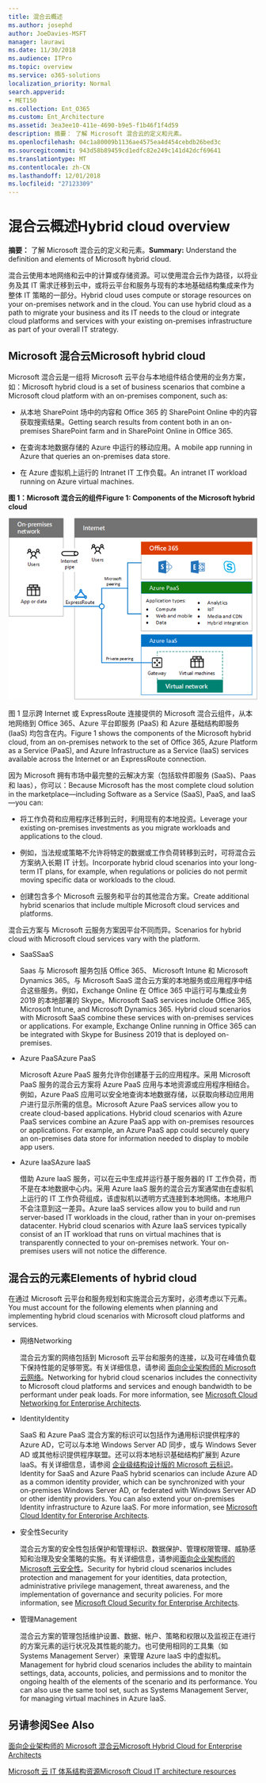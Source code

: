 ```yaml
---
title: 混合云概述
ms.author: josephd
author: JoeDavies-MSFT
manager: laurawi
ms.date: 11/30/2018
ms.audience: ITPro
ms.topic: overview
ms.service: o365-solutions
localization_priority: Normal
search.appverid:
- MET150
ms.collection: Ent_O365
ms.custom: Ent_Architecture
ms.assetid: 3ea3ee10-411e-4690-b9e5-f1b46f1f4d59
description: 摘要： 了解 Microsoft 混合云的定义和元素。
ms.openlocfilehash: 04c1a80009b1136ae4575ea4d454cebdb26bed3c
ms.sourcegitcommit: 943d58b89459cd1edfc82e249c141d42dcf69641
ms.translationtype: MT
ms.contentlocale: zh-CN
ms.lasthandoff: 12/01/2018
ms.locfileid: "27123309"
---
```

# <a name="hybrid-cloud-overview"></a><span data-ttu-id="b0ab3-103">混合云概述</span><span class="sxs-lookup"><span data-stu-id="b0ab3-103">Hybrid cloud overview</span></span>

 <span data-ttu-id="b0ab3-104">**摘要：** 了解 Microsoft 混合云的定义和元素。</span><span class="sxs-lookup"><span data-stu-id="b0ab3-104">**Summary:** Understand the definition and elements of Microsoft hybrid cloud.</span></span>
  
<span data-ttu-id="b0ab3-p101">混合云使用本地网络和云中的计算或存储资源。可以使用混合云作为路径，以将业务及其 IT 需求迁移到云中，或将云平台和服务与现有的本地基础结构集成来作为整体 IT 策略的一部分。</span><span class="sxs-lookup"><span data-stu-id="b0ab3-p101">Hybrid cloud uses compute or storage resources on your on-premises network and in the cloud. You can use hybrid cloud as a path to migrate your business and its IT needs to the cloud or integrate cloud platforms and services with your existing on-premises infrastructure as part of your overall IT strategy.</span></span>
  
## <a name="microsoft-hybrid-cloud"></a><span data-ttu-id="b0ab3-107">Microsoft 混合云</span><span class="sxs-lookup"><span data-stu-id="b0ab3-107">Microsoft hybrid cloud</span></span>

<span data-ttu-id="b0ab3-108">Microsoft 混合云是一组将 Microsoft 云平台与本地组件结合使用的业务方案，如：</span><span class="sxs-lookup"><span data-stu-id="b0ab3-108">Microsoft hybrid cloud is a set of business scenarios that combine a Microsoft cloud platform with an on-premises component, such as:</span></span> 
  
- <span data-ttu-id="b0ab3-109">从本地 SharePoint 场中的内容和 Office 365 的 SharePoint Online 中的内容获取搜索结果。</span><span class="sxs-lookup"><span data-stu-id="b0ab3-109">Getting search results from content both in an on-premises SharePoint farm and in SharePoint Online in Office 365.</span></span>
    
- <span data-ttu-id="b0ab3-110">在查询本地数据存储的 Azure 中运行的移动应用。</span><span class="sxs-lookup"><span data-stu-id="b0ab3-110">A mobile app running in Azure that queries an on-premises data store.</span></span>
    
- <span data-ttu-id="b0ab3-111">在 Azure 虚拟机上运行的 Intranet IT 工作负载。</span><span class="sxs-lookup"><span data-stu-id="b0ab3-111">An intranet IT workload running on Azure virtual machines.</span></span>
    
<span data-ttu-id="b0ab3-112">**图 1：Microsoft 混合云的组件**</span><span class="sxs-lookup"><span data-stu-id="b0ab3-112">**Figure 1: Components of the Microsoft hybrid cloud**</span></span>

![Microsoft 混合云的组件](media/Hybrid-Poster/MS-Hybrid-Cloud.png)
  
<span data-ttu-id="b0ab3-114">图 1 显示跨 Internet 或 ExpressRoute 连接提供的 Microsoft 混合云组件，从本地网络到 Office 365、Azure 平台即服务 (PaaS) 和 Azure 基础结构即服务 (IaaS) 均包含在内。</span><span class="sxs-lookup"><span data-stu-id="b0ab3-114">Figure 1 shows the components of the Microsoft hybrid cloud, from an on-premises network to the set of Office 365, Azure Platform as a Service (PaaS), and Azure Infrastructure as a Service (IaaS) services available across the Internet or an ExpressRoute connection.</span></span>
  
<span data-ttu-id="b0ab3-115">因为 Microsoft 拥有市场中最完整的云解决方案（包括软件即服务 (SaaS)、Paas 和 laas），你可以：</span><span class="sxs-lookup"><span data-stu-id="b0ab3-115">Because Microsoft has the most complete cloud solution in the marketplace—including Software as a Service (SaaS), PaaS, and IaaS—you can:</span></span>
  
- <span data-ttu-id="b0ab3-116">将工作负荷和应用程序迁移到云时，利用现有的本地投资。</span><span class="sxs-lookup"><span data-stu-id="b0ab3-116">Leverage your existing on-premises investments as you migrate workloads and applications to the cloud.</span></span>
    
- <span data-ttu-id="b0ab3-117">例如，当法规或策略不允许将特定的数据或工作负荷转移到云时，可将混合云方案纳入长期 IT 计划。</span><span class="sxs-lookup"><span data-stu-id="b0ab3-117">Incorporate hybrid cloud scenarios into your long-term IT plans, for example, when regulations or policies do not permit moving specific data or workloads to the cloud.</span></span>
    
- <span data-ttu-id="b0ab3-118">创建包含多个 Microsoft 云服务和平台的其他混合方案。</span><span class="sxs-lookup"><span data-stu-id="b0ab3-118">Create additional hybrid scenarios that include multiple Microsoft cloud services and platforms.</span></span>
    
<span data-ttu-id="b0ab3-119">混合云方案与 Microsoft 云服务方案因平台不同而异。</span><span class="sxs-lookup"><span data-stu-id="b0ab3-119">Scenarios for hybrid cloud with Microsoft cloud services vary with the platform.</span></span>
  
- <span data-ttu-id="b0ab3-120">SaaS</span><span class="sxs-lookup"><span data-stu-id="b0ab3-120">SaaS</span></span>
    
    <span data-ttu-id="b0ab3-p102">Saas 与 Microsoft 服务包括 Office 365、 Microsoft Intune 和 Microsoft Dynamics 365。与 Microsoft SaaS 混合云方案的本地服务或应用程序中结合这些服务。例如，Exchange Online 在 Office 365 中运行可与集成业务 2019 的本地部署的 Skype。</span><span class="sxs-lookup"><span data-stu-id="b0ab3-p102">Microsoft SaaS services include Office 365, Microsoft Intune, and Microsoft Dynamics 365. Hybrid cloud scenarios with Microsoft SaaS combine these services with on-premises services or applications. For example, Exchange Online running in Office 365 can be integrated with Skype for Business 2019 that is deployed on-premises.</span></span>
    
- <span data-ttu-id="b0ab3-124">Azure PaaS</span><span class="sxs-lookup"><span data-stu-id="b0ab3-124">Azure PaaS</span></span>
    
    <span data-ttu-id="b0ab3-p103">Microsoft Azure PaaS 服务允许你创建基于云的应用程序。采用 Microsoft PaaS 服务的混合云方案将 Azure PaaS 应用与本地资源或应用程序相结合。例如，Azure PaaS 应用可以安全地查询本地数据存储，以获取向移动应用用户进行显示所需的信息。</span><span class="sxs-lookup"><span data-stu-id="b0ab3-p103">Microsoft Azure PaaS services allow you to create cloud-based applications. Hybrid cloud scenarios with Azure PaaS services combine an Azure PaaS app with on-premises resources or applications. For example, an Azure PaaS app could securely query an on-premises data store for information needed to display to mobile app users.</span></span>
    
- <span data-ttu-id="b0ab3-128">Azure IaaS</span><span class="sxs-lookup"><span data-stu-id="b0ab3-128">Azure IaaS</span></span>
    
    <span data-ttu-id="b0ab3-p104">借助 Azure IaaS 服务，可以在云中生成并运行基于服务器的 IT 工作负荷，而不是在本地数据中心内。采用 Azure IaaS 服务的混合云方案通常由在虚拟机上运行的 IT 工作负荷组成，该虚拟机以透明方式连接到本地网络。本地用户不会注意到这一差异。</span><span class="sxs-lookup"><span data-stu-id="b0ab3-p104">Azure IaaS services allow you to build and run server-based IT workloads in the cloud, rather than in your on-premises datacenter. Hybrid cloud scenarios with Azure IaaS services typically consist of an IT workload that runs on virtual machines that is transparently connected to your on-premises network. Your on-premises users will not notice the difference.</span></span>
    
## <a name="elements-of-hybrid-cloud"></a><span data-ttu-id="b0ab3-132">混合云的元素</span><span class="sxs-lookup"><span data-stu-id="b0ab3-132">Elements of hybrid cloud</span></span>

<span data-ttu-id="b0ab3-133">在通过 Microsoft 云平台和服务规划和实施混合云方案时，必须考虑以下元素。</span><span class="sxs-lookup"><span data-stu-id="b0ab3-133">You must account for the following elements when planning and implementing hybrid cloud scenarios with Microsoft cloud platforms and services.</span></span>
  
- <span data-ttu-id="b0ab3-134">网络</span><span class="sxs-lookup"><span data-stu-id="b0ab3-134">Networking</span></span>
    
    <span data-ttu-id="b0ab3-p105">混合云方案的网络包括到 Microsoft 云平台和服务的连接，以及可在峰值负载下保持性能的足够带宽。有关详细信息，请参阅 [面向企业架构师的 Microsoft 云网络](microsoft-cloud-networking-for-enterprise-architects.md)。</span><span class="sxs-lookup"><span data-stu-id="b0ab3-p105">Networking for hybrid cloud scenarios includes the connectivity to Microsoft cloud platforms and services and enough bandwidth to be performant under peak loads. For more information, see [Microsoft Cloud Networking for Enterprise Architects](microsoft-cloud-networking-for-enterprise-architects.md).</span></span>
    
- <span data-ttu-id="b0ab3-137">Identity</span><span class="sxs-lookup"><span data-stu-id="b0ab3-137">Identity</span></span>
    
    <span data-ttu-id="b0ab3-p106">SaaS 和 Azure PaaS 混合方案的标识可以包括作为通用标识提供程序的 Azure AD，它可以与本地 Windows Server AD 同步，或与 Windows Sever AD 或其他标识提供程序联盟。还可以将本地标识基础结构扩展到 Azure IaaS。有关详细信息，请参阅 [企业级结构设计版的 Microsoft 云标识](microsoft-cloud-it-architecture-resources.md#identity)。</span><span class="sxs-lookup"><span data-stu-id="b0ab3-p106">Identity for SaaS and Azure PaaS hybrid scenarios can include Azure AD as a common identity provider, which can be synchronized with your on-premises Windows Server AD, or federated with Windows Server AD or other identity providers. You can also extend your on-premises Identity infrastructure to Azure IaaS. For more information, see [Microsoft Cloud Identity for Enterprise Architects](microsoft-cloud-it-architecture-resources.md#identity).</span></span>
    
- <span data-ttu-id="b0ab3-141">安全性</span><span class="sxs-lookup"><span data-stu-id="b0ab3-141">Security</span></span>
    
    <span data-ttu-id="b0ab3-p107">混合云方案的安全性包括保护和管理标识、数据保护、管理权限管理、威胁感知和治理及安全策略的实施。有关详细信息，请参阅[面向企业架构师的 Microsoft 云安全性](https://technet.microsoft.com/library/dn919927.aspx#security)。</span><span class="sxs-lookup"><span data-stu-id="b0ab3-p107">Security for hybrid cloud scenarios includes protection and management for your identities, data protection, administrative privilege management, threat awareness, and the implementation of governance and security policies. For more information, see [Microsoft Cloud Security for Enterprise Architects](https://technet.microsoft.com/library/dn919927.aspx#security).</span></span>
    
- <span data-ttu-id="b0ab3-144">管理</span><span class="sxs-lookup"><span data-stu-id="b0ab3-144">Management</span></span>
    
    <span data-ttu-id="b0ab3-p108">混合云方案的管理包括维护设置、数据、帐户、策略和权限以及监视正在进行的方案元素的运行状况及其性能的能力。也可使用相同的工具集（如 Systems Management Server）来管理 Azure IaaS 中的虚拟机。</span><span class="sxs-lookup"><span data-stu-id="b0ab3-p108">Management for hybrid cloud scenarios includes the ability to maintain settings, data, accounts, policies, and permissions and to monitor the ongoing health of the elements of the scenario and its performance. You can also use the same tool set, such as Systems Management Server, for managing virtual machines in Azure IaaS.</span></span>
    
## <a name="see-also"></a><span data-ttu-id="b0ab3-147">另请参阅</span><span class="sxs-lookup"><span data-stu-id="b0ab3-147">See Also</span></span>

[<span data-ttu-id="b0ab3-148">面向企业架构师的 Microsoft 混合云</span><span class="sxs-lookup"><span data-stu-id="b0ab3-148">Microsoft Hybrid Cloud for Enterprise Architects</span></span>](microsoft-hybrid-cloud-for-enterprise-architects.md)
  
[<span data-ttu-id="b0ab3-149">Microsoft 云 IT 体系结构资源</span><span class="sxs-lookup"><span data-stu-id="b0ab3-149">Microsoft Cloud IT architecture resources</span></span>](microsoft-cloud-it-architecture-resources.md)

